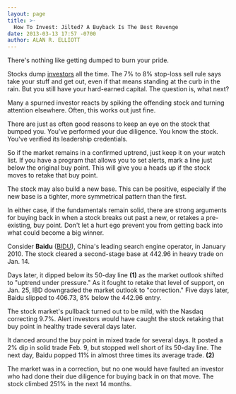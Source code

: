 ```yaml
---
layout: page
title: >-
  How To Invest: Jilted? A Buyback Is The Best Revenge
date: 2013-03-13 17:57 -0700
author: ALAN R. ELLIOTT
---
```





There's nothing like getting dumped to burn your pride.


Stocks dump [investors](http://news.investors.com/investing.aspx) all the time. The 7% to 8% stop-loss sell rule says take your stuff and get out, even if that means standing at the curb in the rain. But you still have your hard-earned capital. The question is, what next?


Many a spurned investor reacts by spiking the offending stock and turning attention elsewhere. Often, this works out just fine.


There are just as often good reasons to keep an eye on the stock that bumped you. You've performed your due diligence. You know the stock. You've verified its leadership credentials.


So if the market remains in a confirmed uptrend, just keep it on your watch list. If you have a program that allows you to set alerts, mark a line just below the original buy point. This will give you a heads up if the stock moves to retake that buy point.


The stock may also build a new base. This can be positive, especially if the new base is a tighter, more symmetrical pattern than the first.


In either case, if the fundamentals remain solid, there are strong arguments for buying back in when a stock breaks out past a new, or retakes a pre-existing, buy point. Don't let a hurt ego prevent you from getting back into what could become a big winner.


Consider **Baidu** ([BIDU](https://research.investors.com/quote.aspx?symbol=BIDU)), China's leading search engine operator, in January 2010. The stock cleared a second-stage base at 442.96 in heavy trade on Jan. 14.


Days later, it dipped below its 50-day line **(1)** as the market outlook shifted to "uptrend under pressure." As it fought to retake that level of support, on Jan. 25, IBD downgraded the market outlook to "correction." Five days later, Baidu slipped to 406.73, 8% below the 442.96 entry.


The stock market's pullback turned out to be mild, with the Nasdaq correcting 9.7%. Alert investors would have caught the stock retaking that buy point in healthy trade several days later.


It danced around the buy point in mixed trade for several days. It posted a 2% dip in solid trade Feb. 9, but stopped well short of its 50-day line. The next day, Baidu popped 11% in almost three times its average trade. **(2)**


The market was in a correction, but no one would have faulted an investor who had done their due diligence for buying back in on that move. The stock climbed 251% in the next 14 months.




